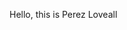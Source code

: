 Hello, this is Perez Loveall

<!---
- 👋 Hi, I’m @perezloveall
- 👀 I’m interested in ...
- 🌱 I’m currently learning ...
- 💞️ I’m looking to collaborate on ...
- 📫 How to reach me ...
--->
<!---
perezloveall/perezloveall is a ✨ special ✨ repository because its `README.md` (this file) appears on your GitHub profile.
You can click the Preview link to take a look at your changes.
--->
